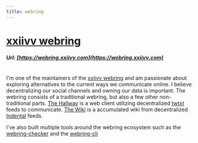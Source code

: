 ```yaml
---
title: webring
---
```


# [xxiivv webring](https://github.com/XXIIVV/Webring)

##### Url: [https://webring.xxiivv.com](https://webring.xxiivv.com)

```scala mdoc:percentages:webring
```

I'm one of the maintainers of the [xxiivv webring](https://webring.xxiivv.com/)
and am passionate about exploring alternatives to the current ways we
communicate online. I believe decentralizing our social channels and owning our
data is important. The webring consists of a traditional webring, but also a few
other non-traditional parts. [The
Hallway](https://webring.xxiivv.com/hallway.html) is a web client utilizing
decentralized [twtxt](https://github.com/buckket/twtxt) feeds to communicate.
[The Wiki](https://webring.xxiivv.com/wiki.html) is a accumulated wiki from
decentralized [Indental](https://wiki.xxiivv.com/site/oscean.html) feeds.

I've also built multiple tools around the webring ecosystem such as the
[webring-checker](webring-checker.html) and the [webring-cli](webring-cli.html)

```scala mdoc:tags:webring
```
